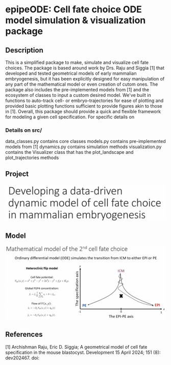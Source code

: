 # epipeODE: Cell fate choice ODE model simulation & visualization package

## Description
This is a simplified package to make, simulate and visualize cell fate choices. The package is based around work by Drs. Raju and Siggia [1] that developed and tested geometrical models of early mammalian embryogenesis, but it has been explicitly designed for easy manipulation of any part of the mathematical model or even creation of cutom ones. The package also includes the pre-implemented models from [1] and the ecosystem of classes to input a custom desired model. We've built in functions to auto-track cell- or embryo-trajectories for ease of plotting and provided basic plotting functions sufficient to provide figures akin to those in [1]. Overall, this package should provide a quick and flexible framework for modeling a given cell specification. For specific details on 

### Details on src/
data_classes.py contains core classes
models.py contains pre-implemented models from [1]
dynamics.py contains simulation methods
visualization.py contains the Visualizer class that has the plot_landscape and plot_trajectories methods

## Project

![Title](./info/title.png)

## Model

![Model](./info/model.png)

## References
[1] Archishman Raju, Eric D. Siggia; A geometrical model of cell fate specification in the mouse blastocyst. Development 15 April 2024; 151 (8): dev202467. doi:
